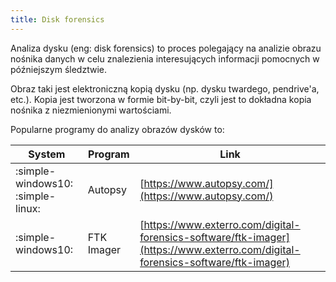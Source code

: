 ```yaml
---
title: Disk forensics
---
```


Analiza dysku (eng: disk forensics) to proces polegający na analizie obrazu nośnika danych w celu znalezienia interesujących informacji pomocnych w późniejszym śledztwie.

Obraz taki jest elektroniczną kopią dysku (np. dysku twardego, pendrive'a, etc.). Kopia jest tworzona w formie bit-by-bit, czyli jest to dokładna kopia nośnika z niezmienionymi wartościami.

Popularne programy do analizy obrazów dysków to:


|System| Program| Link|
|--|--|--|
|:simple-windows10: :simple-linux: |Autopsy| [https://www.autopsy.com/](https://www.autopsy.com/) |
|:simple-windows10: | FTK Imager | [https://www.exterro.com/digital-forensics-software/ftk-imager](https://www.exterro.com/digital-forensics-software/ftk-imager)|
